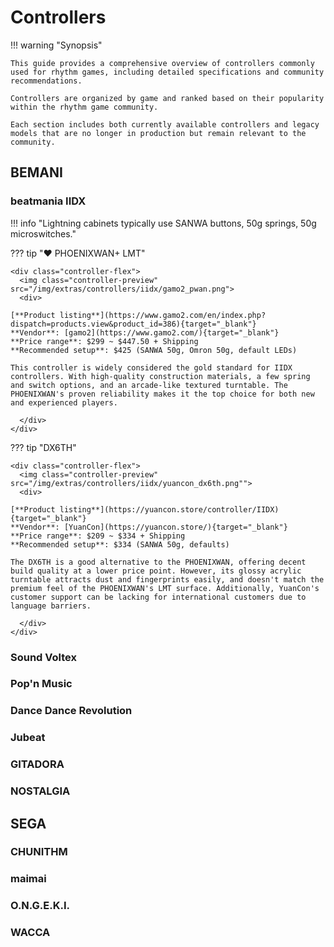 # Controllers

!!! warning "Synopsis"

    This guide provides a comprehensive overview of controllers commonly used for rhythm games, including detailed specifications and community recommendations.

    Controllers are organized by game and ranked based on their popularity within the rhythm game community.

    Each section includes both currently available controllers and legacy models that are no longer in production but remain relevant to the community.

## BEMANI

### beatmania IIDX

!!! info "Lightning cabinets typically use SANWA buttons, 50g springs, 50g microswitches."

??? tip "❤️ PHOENIXWAN+ LMT"

    <div class="controller-flex">
      <img class="controller-preview" src="/img/extras/controllers/iidx/gamo2_pwan.png">
      <div>

    [**Product listing**](https://www.gamo2.com/en/index.php?dispatch=products.view&product_id=386){target="_blank"}  
    **Vendor**: [gamo2](https://www.gamo2.com/){target="_blank"}  
    **Price range**: $299 ~ $447.50 + Shipping  
    **Recommended setup**: $425 (SANWA 50g, Omron 50g, default LEDs)
    
    This controller is widely considered the gold standard for IIDX controllers. With high-quality construction materials, a few spring and switch options, and an arcade-like textured turntable. The PHOENIXWAN's proven reliability makes it the top choice for both new and experienced players.

      </div>
    </div>

??? tip "DX6TH"

    <div class="controller-flex">
      <img class="controller-preview" src="/img/extras/controllers/iidx/yuancon_dx6th.png"">
      <div>

    [**Product listing**](https://yuancon.store/controller/IIDX){target="_blank"}  
    **Vendor**: [YuanCon](https://yuancon.store/){target="_blank"}  
    **Price range**: $209 ~ $334 + Shipping  
    **Recommended setup**: $334 (SANWA 50g, defaults)
    
    The DX6TH is a good alternative to the PHOENIXWAN, offering decent build quality at a lower price point. However, its glossy acrylic turntable attracts dust and fingerprints easily, and doesn't match the premium feel of the PHOENIXWAN's LMT surface. Additionally, YuanCon's customer support can be lacking for international customers due to language barriers.

      </div>
    </div>

### Sound Voltex

### Pop'n Music

### Dance Dance Revolution

### Jubeat

### GITADORA

### NOSTALGIA

## SEGA

### CHUNITHM

### maimai

### O.N.G.E.K.I.

### WACCA